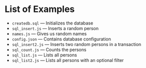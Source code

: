 # List of Examples

* `createdb.sql` —
  Initializes the database
* `sql_insert.js` —
  Inserts a random person
* `names.js` —
  Gives us random names
* `config.json` —
  Contains database configuration
* `sql_insert2.js` —
  Inserts two random persons in a transaction
* `sql_count.js` —
  Counts the persons
* `sql_list.js` —
  Lists all persons
* `sql_list2.js` —
  Lists all persons with an optional filter

